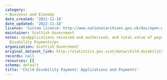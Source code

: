 ```yaml
---
category:
- Business and Economy
date_created: '2021-11-18'
date_updated: '2022-11-18'
license: 'Custom licence: http://www.nationalarchives.gov.uk/doc/open-government-licence/version/3/'
maintainer: Scottish Government
notes: <p>Applications received and authorised, and total value of payments for Child
  Disability Payment</p>
organization: Scottish Government
original_dataset_link: http://statistics.gov.scot/data/child-disability-payment
records: null
resources: []
schema: default
title: 'Child Disability Payment: Applications and Payments'
---
```

